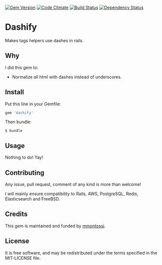 [![Gem Version](https://badge.fury.io/rb/dashify.svg)](http://badge.fury.io/rb/dashify)
[![Code Climate](https://codeclimate.com/github/mmontossi/dashify/badges/gpa.svg)](https://codeclimate.com/github/mmontossi/dashify)
[![Build Status](https://travis-ci.org/mmontossi/dashify.svg)](https://travis-ci.org/mmontossi/dashify)
[![Dependency Status](https://gemnasium.com/mmontossi/dashify.svg)](https://gemnasium.com/mmontossi/dashify)

# Dashify

Makes tags helpers use dashes in rails.

## Why

I did this gem to:

- Normalize all html with dashes instead of underscores.

## Install

Put this line in your Gemfile:
```ruby
gem 'dashify'
```

Then bundle:
```
$ bundle
```

## Usage

Nothing to do! Yay!

## Contributing

Any issue, pull request, comment of any kind is more than welcome!

I will mainly ensure compatibility to Rails, AWS, PostgreSQL, Redis, Elasticsearch and FreeBSD. 

## Credits

This gem is maintained and funded by [mmontossi](https://github.com/mmontossi).

## License

It is free software, and may be redistributed under the terms specified in the MIT-LICENSE file.
